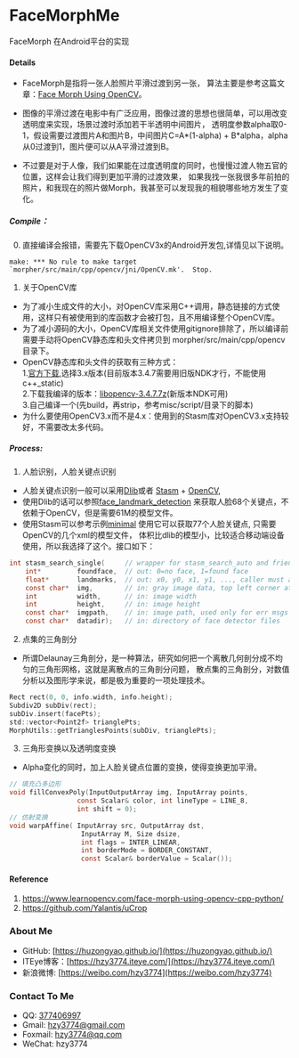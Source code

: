 # FaceMorphMe
FaceMorph 在Android平台的实现

#### Details
* FaceMorph是指将一张人脸照片平滑过渡到另一张，
算法主要是参考这篇文章：[Face Morph Using OpenCV](https://www.learnopencv.com/face-morph-using-opencv-cpp-python/)。

* 图像的平滑过渡在电影中有广泛应用，图像过渡的思想也很简单，可以用改变透明度来实现，场景过渡时添加若干半透明中间图片，
透明度参数alpha取0-1，假设需要过渡图片A和图片B，中间图片C=A*(1-alpha) + B*alpha，alpha从0过渡到1，图片便可以从A平滑过渡到B。

* 不过要是对于人像，我们如果能在过度透明度的同时，也慢慢过渡人物五官的位置，这样会让我们得到更加平滑的过渡效果，
如果我找一张我很多年前拍的照片，和我现在的照片做Morph，我甚至可以发现我的相貌哪些地方发生了变化。

##### Compile：
0. 直接编译会报错，需要先下载OpenCV3x的Android开发包,详情见以下说明。
```
make: *** No rule to make target `morpher/src/main/cpp/opencv/jni/OpenCV.mk'.  Stop.
```

1. 关于OpenCV库
* 为了减小生成文件的大小，对OpenCV库采用C++调用，静态链接的方式使用，这样只有被使用到的库函数才会被打包，且不用编译整个OpenCV库。
* 为了减小源码的大小，OpenCV库相关文件使用gitignore排除了，所以编译前需要手动将OpenCV静态库和头文件拷贝到
  morpher/src/main/cpp/opencv目录下。
* OpenCV静态库和头文件的获取有三种方式：</br>
  1.[官方下载](https://opencv.org/releases/),选择3.x版本(目前版本3.4.7需要用旧版NDK才行，不能使用c++_static)</br>
  2.下载我编译的版本：[libopencv-3.4.7.7z](https://github.com/huzongyao/FaceMorphMe/releases/download/v1.0.0/libopencv-3.4.7.7z)(新版本NDK可用)</br>
  3.自己编译一个(先build，再strip，参考misc/script/目录下的脚本)</br>
* 为什么要使用OpenCV3.x而不是4.x：使用到的Stasm库对OpenCV3.x支持较好，不需要改太多代码。

##### Process:
1. 人脸识别，人脸关键点识别
 * 人脸关键点识别一般可以采用[Dlib](http://dlib.net/)或者
 [Stasm](http://www.milbo.users.sonic.net/stasm/) + [OpenCV](https://opencv.org/),
 * 使用Dlib的话可以参照[face_landmark_detection](http://dlib.net/face_landmark_detection_ex.cpp.html)
 来获取人脸68个关键点，不依赖于OpenCV，但是需要61M的模型文件。
 * 使用Stasm可以参考示例[minimal](http://www.milbo.users.sonic.net/stasm/minimal.html)
 使用它可以获取77个人脸关键点, 只需要OpenCV的几个xml的模型文件，
 体积比dlib的模型小，比较适合移动端设备使用，所以我选择了这个。接口如下：
```c
int stasm_search_single(     // wrapper for stasm_search_auto and friends
    int*         foundface,  // out: 0=no face, 1=found face
    float*       landmarks,  // out: x0, y0, x1, y1, ..., caller must allocate
    const char*  img,        // in: gray image data, top left corner at 0,0
    int          width,      // in: image width
    int          height,     // in: image height
    const char*  imgpath,    // in: image path, used only for err msgs and debug
    const char*  datadir);   // in: directory of face detector files
```

2. 点集的三角剖分
 * 所谓Delaunay三角剖分，是一种算法，研究如何把一个离散几何剖分成不均匀的三角形网格，这就是离散点的三角剖分问题，
 散点集的三角剖分，对数值分析以及图形学来说，都是极为重要的一项处理技术。
```c
Rect rect(0, 0, info.width, info.height);
Subdiv2D subDiv(rect);
subDiv.insert(facePts);
std::vector<Point2f> trianglePts;
MorphUtils::getTrianglesPoints(subDiv, trianglePts);
```

3. 三角形变换以及透明度变换
* Alpha变化的同时，加上人脸关键点位置的变换，使得变换更加平滑。
``` c
// 填充凸多边形
void fillConvexPoly(InputOutputArray img, InputArray points,
                 const Scalar& color, int lineType = LINE_8,
                 int shift = 0);
// 仿射变换
void warpAffine( InputArray src, OutputArray dst,
                  InputArray M, Size dsize,
                  int flags = INTER_LINEAR,
                  int borderMode = BORDER_CONSTANT,
                  const Scalar& borderValue = Scalar());
```

#### Reference
1. https://www.learnopencv.com/face-morph-using-opencv-cpp-python/
2. https://github.com/Yalantis/uCrop

### About Me
 * GitHub: [https://huzongyao.github.io/](https://huzongyao.github.io/)
 * ITEye博客：[https://hzy3774.iteye.com/](https://hzy3774.iteye.com/)
 * 新浪微博: [https://weibo.com/hzy3774](https://weibo.com/hzy3774)

### Contact To Me
 * QQ: [377406997](https://wpa.qq.com/msgrd?v=3&uin=377406997&site=qq&menu=yes)
 * Gmail: [hzy3774@gmail.com](mailto:hzy3774@gmail.com)
 * Foxmail: [hzy3774@qq.com](mailto:hzy3774@qq.com)
 * WeChat: hzy3774
